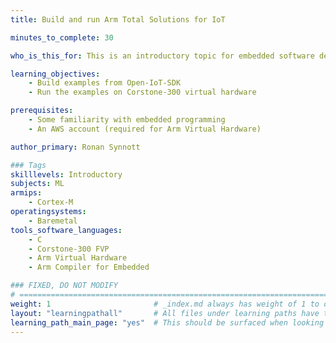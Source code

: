 ```yaml
---
title: Build and run Arm Total Solutions for IoT

minutes_to_complete: 30   

who_is_this_for: This is an introductory topic for embedded software developers interested in learning how a complete IoT software stack is constructed.

learning_objectives: 
    - Build examples from Open-IoT-SDK
    - Run the examples on Corstone-300 virtual hardware

prerequisites:
    - Some familiarity with embedded programming
    - An AWS account (required for Arm Virtual Hardware)

author_primary: Ronan Synnott

### Tags
skilllevels: Introductory
subjects: ML
armips:
    - Cortex-M
operatingsystems:
    - Baremetal
tools_software_languages:
    - C
    - Corstone-300 FVP
    - Arm Virtual Hardware
    - Arm Compiler for Embedded

### FIXED, DO NOT MODIFY
# ================================================================================
weight: 1                       # _index.md always has weight of 1 to order correctly
layout: "learningpathall"       # All files under learning paths have this same wrapper
learning_path_main_page: "yes"  # This should be surfaced when looking for related content. Only set for _index.md of learning path content.
---
```

